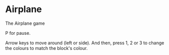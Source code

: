 # Airplane
The Airplane game

P for pause.

Arrow keys to move around (left or side). And then, press 1, 2 or 3 to change the colours to match the block's colour.

